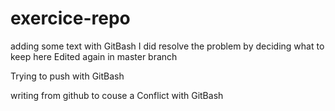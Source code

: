 # exercice-repo
adding some text with GitBash
I did resolve the problem by deciding what to keep here
Edited again in master branch

Trying to push with GitBash

writing from github to couse a Conflict with GitBash
